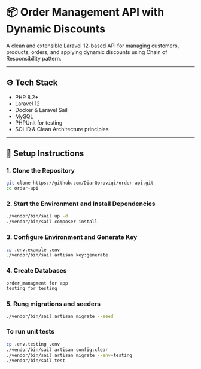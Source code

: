 # 📦 Order Management API with Dynamic Discounts

A clean and extensible Laravel 12-based API for managing customers, products, orders, and applying dynamic discounts using Chain of Responsibility pattern.

---

## ⚙️ Tech Stack

- PHP 8.2+
- Laravel 12
- Docker & Laravel Sail
- MySQL
- PHPUnit for testing
- SOLID & Clean Architecture principles

---

## 🚀 Setup Instructions

### 1. Clone the Repository

```bash
git clone https://github.com/DiarQoroviqi/order-api.git
cd order-api
```

### 2. Start the Environment and Install Dependencies
```bash
./vendor/bin/sail up -d
./vendor/bin/sail composer install
```

### 3. Configure Environment and Generate Key
```bash
cp .env.example .env
./vendor/bin/sail artisan key:generate
```

### 4. Create Databases
```bash
order_managment for app
testing for testing
```

### 5. Rung migrations and seeders
```bash
./vendor/bin/sail artisan migrate --seed
```

### To run unit tests
```bash
cp .env.testing .env
./vendor/bin/sail artisan config:clear
./vendor/bin/sail artisan migrate --env=testing
./vendor/bin/sail test
```
